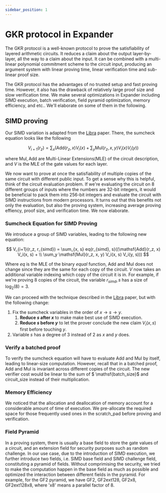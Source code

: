```yaml
---
sidebar_position: 1
---
```


# GKR protocol in Expander

The GKR protocol is a well-known protocol to prove the satisfiability of layered arithmetic circuits. It reduces a claim about the output layer-by-layer, all the way to a claim about the input. It can be combined with a multi-linear polynomial commitment scheme to the circuit input, producing an argument system with linear proving time, linear verification time and sub-linear proof size. 

The GKR protocol has the advantages of no trusted setup and fast proving time. However, it also has the drawback of relatively large proof size and slow verification time. We make several optimizations in Expander including SIMD execution, batch verification, field pyramid optimization, memory efficiency, and etc.. We'll elaborate on some of them in the following.

## SIMD proving
Our SIMD variation is adapted from the [Libra](https://eprint.iacr.org/2019/317.pdf) paper. There, the sumcheck equation looks like the following

$$
V_{i+1}(r_z) = \sum_{x} (\mathsf{Add}(r_z, x) V_i(x) + \sum_y \mathsf{Mul}(r_z, x, y) V_i(x) V_i(y))
$$

where $\mathsf{Mul}, \mathsf{Add}$ are Multi-Linear 
Extensions(MLE) of the circuit description, and $V$ is the MLE of the gate values for each layer.

We now want to prove at once the satisfiability of multiple copies of the same circuit with different public input. To get a sense why this is helpful, think of the circuit evaluation problem. If we're evaluating the circuit on 8 different groups of inputs where the numbers are 32-bit integers, it would be beneficial to pack them into 256-bit integers and evaluate the circuit with SIMD instructions from modern processors. It turns out that this benefits not only the evaluation, but also the proving system, increasing average proving effiency, proof size, and verification time. We now elaborate.

### Sumcheck Equation for SIMD Proving
We introduce a group of SIMD variables, leading to the following new equation:

$$
V_{i+1}(r_z, r_{simd}) = \sum_{x, s} eq(r_{simd}, s)((\mathsf{Add}(r_z, x) V_i(x, s) + \\
\sum_y \mathsf{Mul}(r_z, x, y) V_i(x, s) V_i(y, s)))
$$

Where $eq$ is the MLE of the binary *equal* function, $\mathsf{Add}$ and $\mathsf{Mul}$ does not change since they are the same for each copy of the circuit. $V$ now takes an additional variable indexing which copy of the circuit it is in. For example, if we're proving 8 copies of the circuit, the variable $r_{simd}, s$ has a size of $\log_2(8) = 3$.

We can proceed with the technique described in the [Libra](https://eprint.iacr.org/2019/317.pdf) paper, but with the following change:

1. Fix the sumcheck variables in the order of $x \rightarrow s \rightarrow y$. 
    1. **Reduce $s$ after $x$** to make make best use of SIMD execution.
    2. **Reduce $s$ before $y$** to let the prover conclude the new claim $V_i(x, s)$ first before touching $y$.
2. Variable $s$ has a degree of 3 instead of 2 as $x$ and $y$ does.

### Verify a batched proof
To verify the sumcheck equation will have to evaluate $\mathsf{Add}$ and $\mathsf{Mul}$ by itself, leading to linear-size computation. However, recall that in a batched proof, $\mathsf{Add}$ and $\mathsf{Mul}$ is invariant across different copies of the circuit. The new verifier cost would be linear to the sum of $
\mathsf{batch\_size}$ and $\mathsf{circuit\_size}$ instead of their multiplication. 

### Memory Efficiency
We noticed that the allocation and deallocation of memory account for a considerable amount of time of execution. We pre-allocate the required space for those frequently used ones in the $\mathsf{scratch\_pad}$ before proving and verification.

### Field Pyramid
In a proving system, there is usually a base field to store the gate values of a circuit, and an extension field for security purposes such as random challenge. In our use case, due to the introduction of SIMD execution, we further introduce two fields, i.e. SIMD base field and SIMD challenge field, constituting a pyramid of fields.
Without comprimising the security, we tried to make the computation happen in the base field as much as possible and optimized the interaction between different fields in the pyramid. For example, for the GF2 pyramid, we have GF2, GF2ext128, GF2x8, GF2ext128x8, where 'x8' means a parallel factor of 8.
